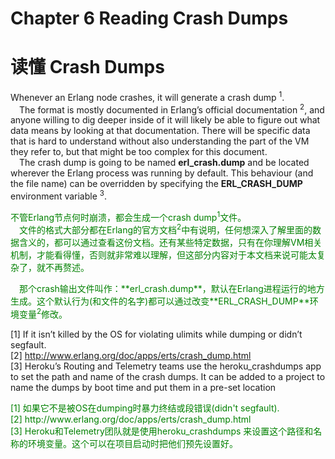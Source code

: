 # Chapter 6 Reading Crash Dumps
# 读懂 Crash Dumps
Whenever an Erlang node crashes, it will generate a crash dump <sup>1</sup>.<br>
&emsp;The format is mostly documented in Erlang’s official documentation <sup>2</sup>, and anyone willing to dig deeper inside of it will likely be able to figure out what data means by looking
at that documentation. There will be specific data that is hard to understand without also
understanding the part of the VM they refer to, but that might be too complex for this
document.<br>
&emsp;The crash dump is going to be named **erl_crash.dump** and be located wherever the Erlang process was running by default. This behaviour (and the file name) can be overridden
by specifying the **ERL_CRASH_DUMP** environment variable <sup>3</sup>.
<p></p> <font color="green">
不管Erlang节点何时崩溃，都会生成一个crash dump<sup>1</sup>文件。<br>
&emsp;文件的格式大部分都在Erlang的官方文档<sup>2</sup>中有说明，任何想深入了解里面的数据含义的，都可以通过查看这份文档。还有某些特定数据，只有在你理解VM相关机制，才能看得懂，否则就非常难以理解，但这部分内容对于本文档来说可能太复杂了，就不再赘述。
</font> <p></p>
<p></p> <font color="green">
&emsp;那个crash输出文件叫作：**erl_crash.dump**，默认在Erlang进程运行的地方生成。这个默认行为(和文件的名字)都可以通过改变**ERL_CRASH_DUMP**环境变量<sup>2</sup>修改。
</font> <p></p>

[1] If it isn’t killed by the OS for violating ulimits while dumping or didn’t segfault.<br>
[2] http://www.erlang.org/doc/apps/erts/crash_dump.html<br>
[3] Heroku’s Routing and Telemetry teams use the heroku_crashdumps app to set the path and name of the crash dumps. It can be added to a project to name the dumps by boot time and put them in a pre-set location

<p></p> <font color="green">
[1] 如果它不是被OS在dumping时暴力终结或段错误(didn't segfault).<br>
[2] http://www.erlang.org/doc/apps/erts/crash_dump.html<br>
[3] Heroku和Telemetry团队就是使用heroku_crashdumps 来设置这个路径和名称的环境变量。这个可以在项目启动时把他们预先设置好。
</font> <p></p>


